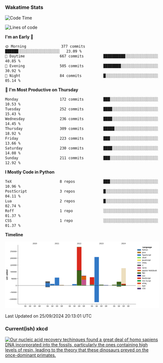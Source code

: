 ### Wakatime Stats
<!--START_SECTION:waka-->
![Code Time](http://img.shields.io/badge/Code%20Time-2%2C853%20hrs%2019%20mins-blue)

![Lines of code](https://img.shields.io/badge/From%20Hello%20World%20I%27ve%20Written-898.2%20thousand%20lines%20of%20code-blue)

**I'm an Early 🐤** 

```text
🌞 Morning                377 commits         ██████░░░░░░░░░░░░░░░░░░░   23.09 % 
🌆 Daytime                667 commits         ██████████░░░░░░░░░░░░░░░   40.85 % 
🌃 Evening                505 commits         ████████░░░░░░░░░░░░░░░░░   30.92 % 
🌙 Night                  84 commits          █░░░░░░░░░░░░░░░░░░░░░░░░   05.14 % 
```
📅 **I'm Most Productive on Thursday** 

```text
Monday                   172 commits         ███░░░░░░░░░░░░░░░░░░░░░░   10.53 % 
Tuesday                  252 commits         ████░░░░░░░░░░░░░░░░░░░░░   15.43 % 
Wednesday                236 commits         ████░░░░░░░░░░░░░░░░░░░░░   14.45 % 
Thursday                 309 commits         █████░░░░░░░░░░░░░░░░░░░░   18.92 % 
Friday                   223 commits         ███░░░░░░░░░░░░░░░░░░░░░░   13.66 % 
Saturday                 230 commits         ████░░░░░░░░░░░░░░░░░░░░░   14.08 % 
Sunday                   211 commits         ███░░░░░░░░░░░░░░░░░░░░░░   12.92 % 
```


**I Mostly Code in Python** 

```text
TeX                      8 repos             ███░░░░░░░░░░░░░░░░░░░░░░   10.96 % 
PostScript               3 repos             █░░░░░░░░░░░░░░░░░░░░░░░░   04.11 % 
Lua                      2 repos             █░░░░░░░░░░░░░░░░░░░░░░░░   02.74 % 
Roff                     1 repo              ░░░░░░░░░░░░░░░░░░░░░░░░░   01.37 % 
CSS                      1 repo              ░░░░░░░░░░░░░░░░░░░░░░░░░   01.37 % 
```



**Timeline**

![Lines of Code chart](https://raw.githubusercontent.com/joshuajeschek/joshuajeschek/main/assets/bar_graph.png)


 Last Updated on 25/09/2024 20:13:01 UTC
<!--END_SECTION:waka-->

### Current(ish) xkcd
<a id="xkcd-a" title="Our nucleic acid recovery techinques found a great deal of homo sapiens DNA incorporated into the fossils, particularly the ones containing high levels of resin, leading to the theory that these dinosaurs preyed on the once-dominant primates." href="https://www.xkcd.com" target="_blank">
        <img align="center" id="xkcd-img" src="https://imgs.xkcd.com/comics/late_cenozoic.png" alt="Our nucleic acid recovery techinques found a great deal of homo sapiens DNA incorporated into the fossils, particularly the ones containing high levels of resin, leading to the theory that these dinosaurs preyed on the once-dominant primates." height=300 />
</a>
